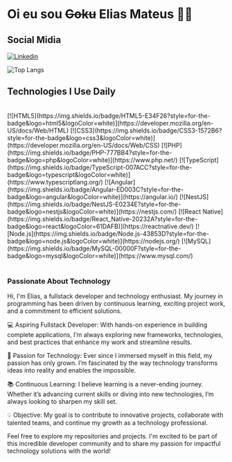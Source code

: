 # Oi eu sou ~~Goku~~ Elias Mateus 👋🏻

## Social Midia
[![Linkedin](https://img.shields.io/badge/LinkedIn-0077B5?style=for-the-badge&logo=linkedin&logoColor=white)](https://www.linkedin.com/in/elias-mateus-56252419a/)

![Top Langs](https://github-readme-stats.vercel.app/api/top-langs/?username=EliasMateu&size_weight=0.5&count_weight=0.5)

## Technologies I Use Daily

<div style="display: inline_block"><br/>
    [![HTML5](https://img.shields.io/badge/HTML5-E34F26?style=for-the-badge&logo=html5&logoColor=white)](https://developer.mozilla.org/en-US/docs/Web/HTML)
    [![CSS3](https://img.shields.io/badge/CSS3-1572B6?style=for-the-badge&logo=css3&logoColor=white)](https://developer.mozilla.org/en-US/docs/Web/CSS)
    [![PHP](https://img.shields.io/badge/PHP-777BB4?style=for-the-badge&logo=php&logoColor=white)](https://www.php.net/)
    [![TypeScript](https://img.shields.io/badge/TypeScript-007ACC?style=for-the-badge&logo=typescript&logoColor=white)](https://www.typescriptlang.org/)
    [![Angular](https://img.shields.io/badge/Angular-ED003C?style=for-the-badge&logo=angular&logoColor=white)](https://angular.io/)
    [![NestJS](https://img.shields.io/badge/NestJS-E0234E?style=for-the-badge&logo=nestjs&logoColor=white)](https://nestjs.com/)
    [![React Native](https://img.shields.io/badge/React_Native-20232A?style=for-the-badge&logo=react&logoColor=61DAFB)](https://reactnative.dev/)
    [![Node.js](https://img.shields.io/badge/Node.js-43853D?style=for-the-badge&logo=node.js&logoColor=white)](https://nodejs.org/)
    [![MySQL](https://img.shields.io/badge/MySQL-00000F?style=for-the-badge&logo=mysql&logoColor=white)](https://www.mysql.com/)
</div><br/>

### Passionate About Technology

Hi, I'm Elias, a fullstack developer and technology enthusiast. My journey in programming has been driven by continuous learning, exciting project work, and a commitment to efficient solutions.

💻 Aspiring Fullstack Developer: With hands-on experience in building complete applications, I’m always exploring new frameworks, technologies, and best practices that enhance my work and streamline results.

🌟 Passion for Technology: Ever since I immersed myself in this field, my passion has only grown. I’m fascinated by the way technology transforms ideas into reality and enables the impossible.

📚 Continuous Learning: I believe learning is a never-ending journey. Whether it’s advancing current skills or diving into new technologies, I’m always looking to sharpen my skill set.

💡 Objective: My goal is to contribute to innovative projects, collaborate with talented teams, and continue my growth as a technology professional.

Feel free to explore my repositories and projects. I'm excited to be part of this incredible developer community and to share my passion for impactful technology solutions with the world!
